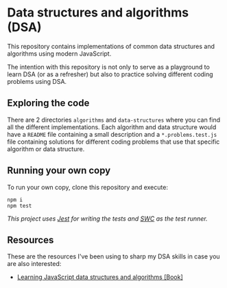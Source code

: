 # Data structures and algorithms (DSA)

This repository contains implementations of common data structures and algorithms using modern JavaScript.

The intention with this repository is not only to serve as a playground to learn DSA (or as a refresher) but also to practice solving different coding problems using DSA.

## Exploring the code

There are 2 directories `algorithms` and `data-structures` where you can find all the different implementations. Each algorithm and data structure would have a `README` file containing a small description and a `*.problems.test.js` file containing solutions for different coding problems that use that specific algorithm or data structure.

## Running your own copy

To run your own copy, clone this repository and execute:

```
npm i
npm test
```

_This project uses [Jest](https://github.com/facebook/jest) for writing the tests and [SWC](https://github.com/swc-project/swc) as the test runner._

## Resources

These are the resources I've been using to sharp my DSA skills in case you are also interested:

- [Learning JavaScript data structures and algorithms [Book]](https://github.com/PacktPublishing/Learning-JavaScript-Data-Structures-and-Algorithms-Third-Edition)
